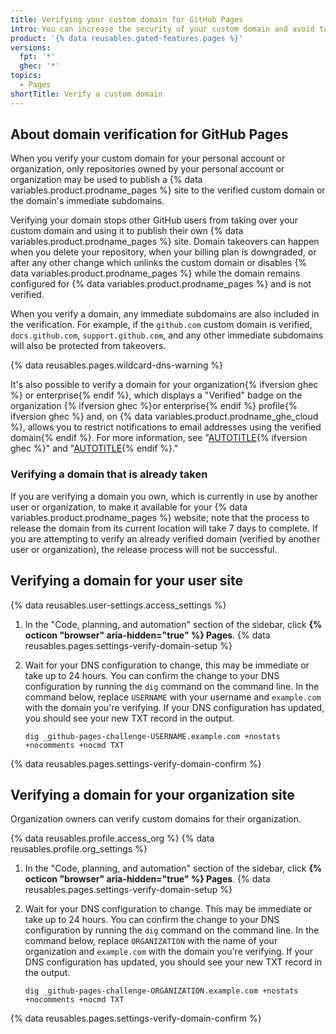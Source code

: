 ```yaml
---
title: Verifying your custom domain for GitHub Pages
intro: You can increase the security of your custom domain and avoid takeover attacks by verifying your domain.
product: '{% data reusables.gated-features.pages %}'
versions:
  fpt: '*'
  ghec: '*'
topics:
  - Pages
shortTitle: Verify a custom domain
---
```


## About domain verification for GitHub Pages

When you verify your custom domain for your personal account or organization, only repositories owned by your personal account or organization may be used to publish a {% data variables.product.prodname_pages %} site to the verified custom domain or the domain's immediate subdomains.

Verifying your domain stops other GitHub users from taking over your custom domain and using it to publish their own {% data variables.product.prodname_pages %} site. Domain takeovers can happen when you delete your repository, when your billing plan is downgraded, or after any other change which unlinks the custom domain or disables {% data variables.product.prodname_pages %} while the domain remains configured for {% data variables.product.prodname_pages %} and is not verified.

When you verify a domain, any immediate subdomains are also included in the verification. For example, if the `github.com` custom domain is verified, `docs.github.com`, `support.github.com`, and any other immediate subdomains will also be protected from takeovers.

{% data reusables.pages.wildcard-dns-warning %}

It's also possible to verify a domain for your organization{% ifversion ghec %} or enterprise{% endif %}, which displays a "Verified" badge on the organization {% ifversion ghec %}or enterprise{% endif %} profile{% ifversion ghec %} and, on {% data variables.product.prodname_ghe_cloud %},  allows you to restrict notifications to email addresses using the verified domain{% endif %}. For more information, see "[AUTOTITLE](/organizations/managing-organization-settings/verifying-or-approving-a-domain-for-your-organization){% ifversion ghec %}" and "[AUTOTITLE](/enterprise-cloud@latest/admin/configuration/configuring-your-enterprise/verifying-or-approving-a-domain-for-your-enterprise){% endif %}."

### Verifying a domain that is already taken

If you are verifying a domain you own, which is currently in use by another user or organization, to make it available for your {% data variables.product.prodname_pages %} website; note that the process to release the domain from its current location will take 7 days to complete. If you are attempting to verify an already verified domain (verified by another user or organization), the release process will not be successful.

## Verifying a domain for your user site

{% data reusables.user-settings.access_settings %}
1. In the "Code, planning, and automation" section of the sidebar, click **{% octicon "browser" aria-hidden="true" %} Pages**.
{% data reusables.pages.settings-verify-domain-setup %}
1. Wait for your DNS configuration to change, this may be immediate or take up to 24 hours. You can confirm the change to your DNS configuration by running the `dig` command on the command line. In the command below, replace `USERNAME` with your username and `example.com` with the domain you're verifying. If your DNS configuration has updated, you should see your new TXT record in the output.

   ```text
   dig _github-pages-challenge-USERNAME.example.com +nostats +nocomments +nocmd TXT
   ```

{% data reusables.pages.settings-verify-domain-confirm %}

## Verifying a domain for your organization site

Organization owners can verify custom domains for their organization.

{% data reusables.profile.access_org %}
{% data reusables.profile.org_settings %}
1. In the "Code, planning, and automation" section of the sidebar, click **{% octicon "browser" aria-hidden="true" %} Pages**.
{% data reusables.pages.settings-verify-domain-setup %}
1. Wait for your DNS configuration to change. This may be immediate or take up to 24 hours. You can confirm the change to your DNS configuration by running the `dig` command on the command line. In the command below, replace `ORGANIZATION` with the name of your organization and `example.com` with the domain you're verifying. If your DNS configuration has updated, you should see your new TXT record in the output.

   ```text
   dig _github-pages-challenge-ORGANIZATION.example.com +nostats +nocomments +nocmd TXT
   ```

{% data reusables.pages.settings-verify-domain-confirm %}
